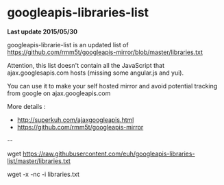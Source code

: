 # googleapis-libraries-list

**Last update 2015/05/30**

googleapis-librarie-list is an updated list of https://github.com/rmm5t/googleapis-mirror/blob/master/libraries.txt

Attention, this list doesn't contain all the JavaScript that ajax.googlesapis.com hosts (missing some angular.js and yui).

You can use it to make your self hosted mirror and avoid potential tracking from google on ajax.googleapis.com

More details :
- http://superkuh.com/ajaxgoogleapis.html
- https://github.com/rmm5t/googleapis-mirror

--

wget https://raw.githubusercontent.com/euh/googleapis-libraries-list/master/libraries.txt

wget -x -nc -i libraries.txt
